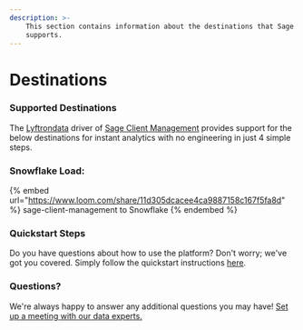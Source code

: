 ```yaml
---
description: >-
    This section contains information about the destinations that Sage Client Management
    supports.
---
```


# Destinations

### Supported Destinations

The [Lyftrondata](https://www.lyftrondata.com/) driver of [Sage Client Management](https://www.lyftrondata.com/integration/sage-client-management/) provides support for the below destinations for instant analytics with no engineering in just 4 simple steps.

### Snowflake Load:

{% embed url="https://www.loom.com/share/11d305dcacee4ca9887158c167f5fa8d" %}
sage-client-management to Snowflake
{% endembed %}

### Quickstart Steps

Do you have questions about how to use the platform? Don't worry; we've got you covered. Simply follow the quickstart instructions [here](../../../quickstart-steps.md).

### Questions? <a href="#questions" id="questions"></a>

We're always happy to answer any additional questions you may have! [Set up a meeting with our data experts.](https://www.lyftrondata.com/book-a-meeting/)
